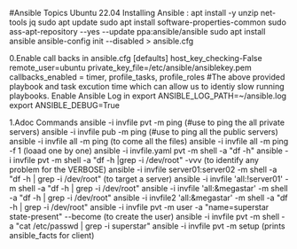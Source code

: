 #Ansible Topics
Ubuntu 22.04 
Installing Ansible :
apt install -y unzip net-tools jq
sudo apt update
sudo apt install software-properties-common
sudo ass-apt-repository --yes --update ppa:ansible/ansible
sudo apt install ansible
ansible-config init --disabled > ansible.cfg


0.Enable call backs in ansible.cfg
[defaults]
host_key_checking-False
remote_user=ubuntu
private_key_file=/etc/ansible/ansiblekey.pem
callbacks_enabled = timer, profile_tasks, profile_roles
#The above provided playbook and task excution time which can allow us to identiy
slow running playbooks.
Enable Ansible Log in export ANSIBLE_LOG_PATH=~/ansible.log
export ANSIBLE_DEBUG=True

1.Adoc Commands 
ansible -i invfile pvt -m ping   (#use to ping the all private servers)
ansible -i invfile pub -m ping   (#use to ping all the public servers)
ansible -i invfile all -m ping   (to come all the files)
ansible -i invfile all -m ping -f 1  (loaad one by one)
ansible -i invfile.yaml pvt -m shell -a "df -h"
ansible -i invfile pvt -m shell -a "df -h |grep -i /dev/root" -vvv (to identify any problem  for the VERBOSE)
ansible -i invfile server01:server02 -m shell -a "df -h | grep -i /dev/root"  (to target a server)
ansible -i invfile 'all:!server01' -m shell -a "df -h | grep -i /dev/root"
ansible -i invfile 'all:&megastar' -m shell -a "df -h | grep -i /dev/root"
ansible -i invfile2 'all:&megastar' -m shell -a "df -h | grep -i /dev/root"
ansible -i invfile pvt -m user -a "name=superstar state-present"  --become  (to create the user)
ansible -i invfile pvt -m shell -a "cat /etc/passwd | grep -i superstar"
ansible -i invfile pvt -m setup     (prints ansible_facts for client)






